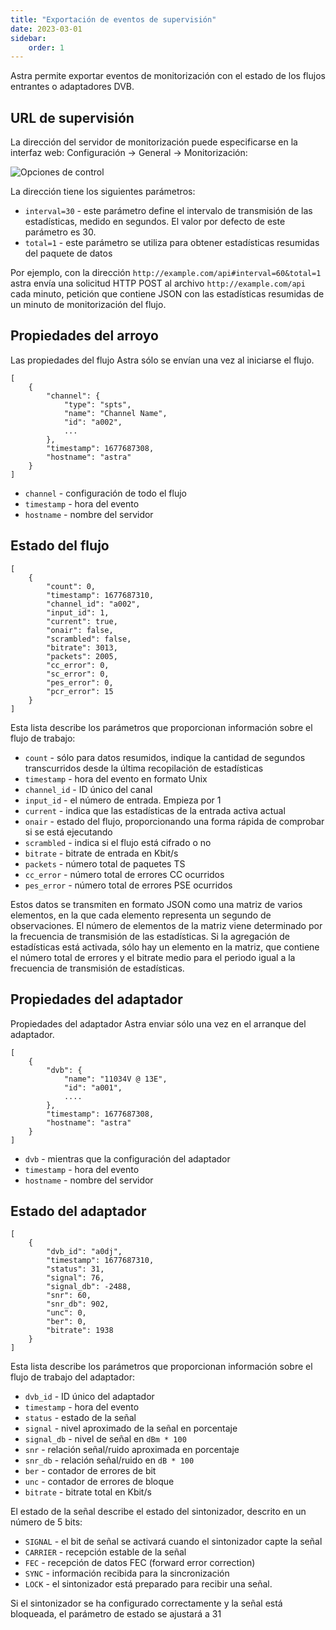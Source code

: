 ```yaml
---
title: "Exportación de eventos de supervisión"
date: 2023-03-01
sidebar:
    order: 1
---
```


Astra permite exportar eventos de monitorización con el estado de los flujos entrantes o adaptadores DVB.

## URL de supervisión[](/es/astra/monitoring/export/export-monitoring-events#monitoring-url)

La dirección del servidor de monitorización puede especificarse en la interfaz web: Configuración -> General -> Monitorización:

![Opciones de control](https://cdn.cesbo.com/help/astra/monitoring/export/export-monitoring-events/options.png)

La dirección tiene los siguientes parámetros:

- `interval=30` - este parámetro define el intervalo de transmisión de las estadísticas, medido en segundos. El valor por defecto de este parámetro es 30.
- `total=1` - este parámetro se utiliza para obtener estadísticas resumidas del paquete de datos

Por ejemplo, con la dirección `http://example.com/api#interval=60&total=1` astra envía una solicitud HTTP POST al archivo `http://example.com/api` cada minuto, petición que contiene JSON con las estadísticas resumidas de un minuto de monitorización del flujo.

## Propiedades del arroyo[](/es/astra/monitoring/export/export-monitoring-events#stream-properties)

Las propiedades del flujo Astra sólo se envían una vez al iniciarse el flujo.

```
[
    {
        "channel": {
            "type": "spts",
            "name": "Channel Name",
            "id": "a002",
            ...
        },
        "timestamp": 1677687308,
        "hostname": "astra"
    }
]
```

- `channel` - configuración de todo el flujo
- `timestamp` - hora del evento
- `hostname` - nombre del servidor

## Estado del flujo[](/es/astra/monitoring/export/export-monitoring-events#stream-status)

```
[
    {
        "count": 0,
        "timestamp": 1677687310,
        "channel_id": "a002",
        "input_id": 1,
        "current": true,
        "onair": false,
        "scrambled": false,
        "bitrate": 3013,
        "packets": 2005,
        "cc_error": 0,
        "sc_error": 0,
        "pes_error": 0,
        "pcr_error": 15
    }
]
```

Esta lista describe los parámetros que proporcionan información sobre el flujo de trabajo:

- `count` - sólo para datos resumidos, indique la cantidad de segundos transcurridos desde la última recopilación de estadísticas
- `timestamp` - hora del evento en formato Unix
- `channel_id` - ID único del canal
- `input_id` - el número de entrada. Empieza por 1
- `current` - indica que las estadísticas de la entrada activa actual
- `onair` - estado del flujo, proporcionando una forma rápida de comprobar si se está ejecutando
- `scrambled` - indica si el flujo está cifrado o no
- `bitrate` - bitrate de entrada en Kbit/s
- `packets` - número total de paquetes TS
- `cc_error` - número total de errores CC ocurridos
- `pes_error` - número total de errores PSE ocurridos

Estos datos se transmiten en formato JSON como una matriz de varios elementos, en la que cada elemento representa un segundo de observaciones. El número de elementos de la matriz viene determinado por la frecuencia de transmisión de las estadísticas. Si la agregación de estadísticas está activada, sólo hay un elemento en la matriz, que contiene el número total de errores y el bitrate medio para el periodo igual a la frecuencia de transmisión de estadísticas.

## Propiedades del adaptador[](/es/astra/monitoring/export/export-monitoring-events#adapter-properties)

Propiedades del adaptador Astra enviar sólo una vez en el arranque del adaptador.

```
[
    {
        "dvb": {
            "name": "11034V @ 13E",
            "id": "a001",
            ....
        },
        "timestamp": 1677687308,
        "hostname": "astra"
    }
]
```

- `dvb` - mientras que la configuración del adaptador
- `timestamp` - hora del evento
- `hostname` - nombre del servidor

## Estado del adaptador[](/es/astra/monitoring/export/export-monitoring-events#adapter-status)

```
[
    {
        "dvb_id": "a0dj",
        "timestamp": 1677687310,
        "status": 31,
        "signal": 76,
        "signal_db": -2488,
        "snr": 60,
        "snr_db": 902,
        "unc": 0,
        "ber": 0,
        "bitrate": 1938
    }
]
```

Esta lista describe los parámetros que proporcionan información sobre el flujo de trabajo del adaptador:

- `dvb_id` - ID único del adaptador
- `timestamp` - hora del evento
- `status` - estado de la señal
- `signal` - nivel aproximado de la señal en porcentaje
- `signal_db` - nivel de señal en `dBm * 100`
- `snr` - relación señal/ruido aproximada en porcentaje
- `snr_db` - relación señal/ruido en `dB * 100`
- `ber` - contador de errores de bit
- `unc` - contador de errores de bloque
- `bitrate` - bitrate total en Kbit/s

El estado de la señal describe el estado del sintonizador, descrito en un número de 5 bits:

- `SIGNAL` - el bit de señal se activará cuando el sintonizador capte la señal
- `CARRIER` - recepción estable de la señal
- `FEC` - recepción de datos FEC (forward error correction)
- `SYNC` - información recibida para la sincronización
- `LOCK` - el sintonizador está preparado para recibir una señal.

Si el sintonizador se ha configurado correctamente y la señal está bloqueada, el parámetro de estado se ajustará a 31
